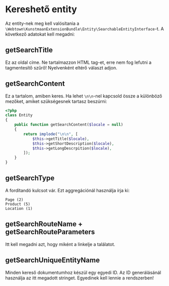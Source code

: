 # Kereshető entity

Az entity-nek meg kell valósítania a `\Webtown\KunstmaanExtensionBundle\Entity\SearchableEntityInterface`-t. A következő adatokat kell megadni:

## getSearchTitle

Ez az oldal címe. Ne tartalmazzon HTML tag-et, erre nem fog lefutni a tagmentesítő szűrő! Nyelvenként eltérő választ adjon.

## getSearchContent

Ez a tartalom, amiben keres. Ha lehet `\n\n`-nel kapcsold össze a különböző mezőket, amiket szükségesnek tartasz beszúrni:

```php
<?php
class Entity
{
    public function getSearchContent($locale = null)
    {
        return implode("\n\n", [
            $this->getTitle($locale),
            $this->getShortDescription($locale),
            $this->getLongDescrpition($locale),
        ]);
    }
}
```

## getSearchType

A fordítandó kulcsot vár. Ezt aggregációnál használja írja ki:

```
Page (2)
Product (5)
Location (1)
```

## getSearchRouteName + getSearchRouteParameters

Itt kell megadni azt, hogy miként a linkelje a találatot.

## getSearchUniqueEntityName

Minden kereső dokumentumhoz készül egy egyedi ID. Az ID generálásánál használja az itt megadott stringet. Egyedinek kell lennie a rendszerben!
